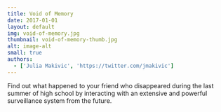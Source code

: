 ```yaml
---
title: Void of Memory
date: 2017-01-01
layout: default
img: void-of-memory.jpg
thumbnail: void-of-memory-thumb.jpg
alt: image-alt
small: true
authors:
  - ['Julia Makivic', 'https://twitter.com/jmakivic']
---
```



Find out what happened to your friend who disappeared during the last summer of high school by interacting with an extensive and powerful surveillance system from the future.
